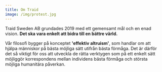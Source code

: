 ```yaml
---
title: Om Traid
image: /img/protest.jpg
---
```

Traid Sweden AB grundades 2019 med ett gemensamt mål och en enad vision. **Det ska vara enkelt att bidra till en bättre värld.**

Vår filosofi bygger på konceptet **'effektiv altruism'**, som handlar om att hjälpa människor på bästa möjliga sätt utifrån bästa förmåga. Det är därför det så viktigt för oss att utveckla de rätta verktygen som på ett enkelt sätt möjliggör korrespondens mellan individens bästa förmåga och största möjliga humanitära påverkan.

